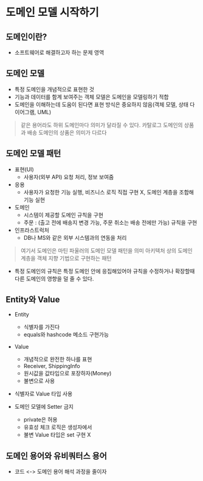 # 도메인 모델 시작하기

## 도메인이란?
 - 소프트웨어로 해결하고자 하는 문제 영역

## 도메인 모델
- 특정 도메인을 개념적으로 표현한 것
- 기능과 데이터를 함계 보여주는 객체 모델은 도메인을 모델링하기 적합
- 도메인을 이해하는데 도움이 된다면 표현 방식은 중요하지 않음(객체 모델, 상태 다이어그램, UML)

> 같은 용어라도 하위 도메인마다 의미가 달라질 수 있다.
> 카탈로그 도메인의 상품과 배송 도메인의 상품은 의미가 다르다

## 도메인 모델 패턴

- 표현(UI)
  - 사용자(외부 API) 요청 처리, 정보 보여줌
- 응용
  - 사용자가 요청한 기능 실행, 비즈니스 로직 직접 구현 X, 도메인 계층을 조합해 기능 실현
- 도메인
  - 시스템이 제공할 도메인 규칙을 구현
  - 주문 : (출고 전에 배송지 변경 가능, 주문 취소는 배송 전에만 가능) 규칙을 구현 
- 인프라스트럭처
    - DB나 MS와 같은 외부 시스템과의 연동을 처리
    
> 여기서 도메인은 마틴 파울러의 도메인 모델 패턴을 의미
> 아키텍처 상의 도메인 계층을 객체 지향 기법으로 구현하는 패턴

- 특정 도메인의 규칙은 특정 도메인 안에 응집해있어야 규칙을 수정하거나 확장할때 다른 도메인의 영향을 덜 줄 수 있다.

## Entity와 Value

- Entity
  - 식별자를 가진다 
  - equals와 hashcode 메소드 구현가능
  
- Value
  - 개념적으로 완전한 하나를 표현
  - Receiver, ShippingInfo
  - 원시값을 값타입으로 포장하자(Money)
  - 불변으로 사용
  
- 식별자로 Value 타입 사용
- 도메인 모델에 Setter 금지
  - private은 허용
  - 유효성 체크 로직은 생성자에서
  - 불변 Value 타입은 set 구현 X
  
## 도메인 용어와 유비쿼터스 용어

- 코드 <-> 도메인 용어 해석 과정을 줄이자
